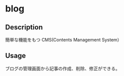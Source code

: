 # blog

## Description
簡単な機能をもつ CMS(Contents Management System）

## Usage
ブログの管理画面から記事の作成、削除、修正ができる。
